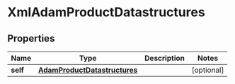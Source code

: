 
# XmlAdamProductDatastructures

## Properties
| Name | Type | Description | Notes |
| ------------ | ------------- | ------------- | ------------- |
| **self** | [**AdamProductDatastructures**](AdamProductDatastructures.md) |  |  [optional] |



